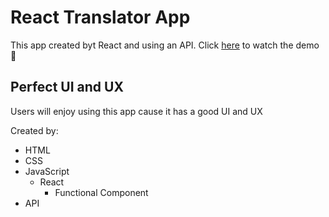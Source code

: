 # React Translator App

This app created byt React and using an API.
Click [here](https://tcod-react-translator.netlify.app) to watch the demo 👀

## Perfect UI and UX

Users will enjoy using this app cause it has a good UI and UX

Created by:
- HTML
- CSS
- JavaScript
    - React
        - Functional Component
- API
